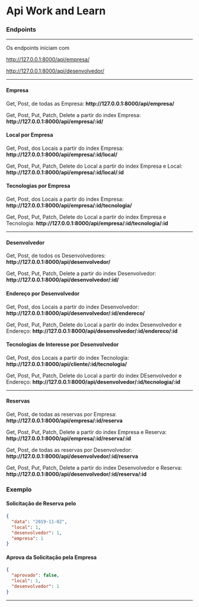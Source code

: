 <h1>Api Work and Learn</h1>

<div>
  <p>
  <h3>Endpoints</h3>
  </p>
  <hr />
<p>Os endpoints iniciam com </p>
<p>
<a href="#">http://127.0.0.1:8000/api/empresa/</a></p>
<p>
<a href="#">http://127.0.0.1:8000/api/desenvolvedor/</a>
</p>
<hr />
<h4>Empresa</h4>
<p>Get, Post, de todas as Empresa: <strong>http://127.0.0.1:8000/api/empresa/</strong></p>
<p>Get, Post, Put, Patch, Delete a partir do index Empresa: <strong>http://127.0.0.1:8000/api/empresa/:id/</strong></p>

<h4>Local por Empresa</h4>
<p>Get, Post, dos Locais a partir do index Empresa: <strong>http://127.0.0.1:8000/api/empresa/:id/local/</strong></p>
<p>Get, Post, Put, Patch, Delete do Local a partir do index Empresa e Local: <strong>http://127.0.0.1:8000/api/empresa/:id/local/:id </strong></p>

<h4>Tecnologias por Empresa</h4>
<p>Get, Post, dos Locais a partir do index Empresa: <strong>http://127.0.0.1:8000/api/empresa/:id/tecnologia/</strong></p>
<p>Get, Post, Put, Patch, Delete do Local a partir do index Empresa e Tecnologia: <strong>http://127.0.0.1:8000/api/empresa/:id/tecnologia/:id </strong></p>

<hr />
<h4>Desenvolvedor</h4>
<p>Get, Post, de todos os Desenvolvedores: <strong>http://127.0.0.1:8000/api/desenvolvedor/</strong></p>
<p>Get, Post, Put, Patch, Delete a partir do index Desenvolvedor: <strong>http://127.0.0.1:8000/api/desenvolvedor/:id/</strong></p>

<h4>Endereço por Desenvolvedor</h4>
<p>Get, Post, dos Locais a partir do index Desenvolvedor: <strong>http://127.0.0.1:8000/api/desenvolvedor/:id/endereco/</strong></p>
<p>Get, Post, Put, Patch, Delete do Local a partir do index Desenvolvedor e Endereço: <strong>http://127.0.0.1:8000/api/desenvolvedor/:id/endereco/:id </strong></p>

<h4>Tecnologias de Interesse por Desenvolvedor</h4>
<p>Get, Post, dos Locais a partir do index Tecnologia: <strong>http://127.0.0.1:8000/api/cliente/:id/tecnologia/</strong></p>
<p>Get, Post, Put, Patch, Delete do Local a partir do index DEsenvolvedor e Endereço: <strong>http://127.0.0.1:8000/api/desenvolvedor/:id/tecnologia/:id </strong></p>

<hr />
<h4>Reservas</h4>
<p>Get, Post, de todas as reservas por Empresa: <strong>http://127.0.0.1:8000/api/empresa/:id/reserva</strong></p>
<p>Get, Post, Put, Patch, Delete a partir do index Empresa e Reserva: <strong>http://127.0.0.1:8000/api/empresa/:id/reserva/:id</strong></p>

<p>Get, Post, de todas as reservas por Desenvolvedor: <strong>http://127.0.0.1:8000/api/desenvolvedor/:id/reserva</strong></p>
<p>Get, Post, Put, Patch, Delete a partir do index Desenvolvedor e Reserva: <strong>http://127.0.0.1:8000/api/desenvolvedor/:id/reserva/:id</strong></p>

<h3>Exemplo</h3>

<h4>Solicitação de Reserva pelo</h4>

```json
{
  "data": "2019-11-02",
  "local": 1,
  "desenvolvedor": 1,
  "empresa": 1
}
```

<h4>Aprova da Solicitação pela Empresa</h4>

```json
{
  "aprovado": false,
  "local": 1,
  "desenvolvedor": 1
}
```

<hr />

</div>
